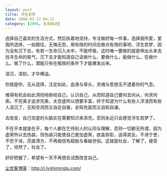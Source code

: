 ```yaml
---
layout: post
title: 浮生若梦
date: 2008-05-17 04:12
category: [2006, 生命痕迹]
---
```

选择自己喜欢的生活方式，然后执着地坚持，专注做好每一件事，选择我所爱，爱我所选择，一如既往，无悔无怨，用有限的时间去做点有用的事吧，浮生若梦，因为没有沉下去，有若一生命沉入水中，不能呼吸，这时唯一要做的就是伸出头来去找寻生命的氧气，沉下去才能知道自己该做什么，要做什么，能做什么，在做什么，做了什么，潜能只有在极限的条件下才能爆发出来。

深沉，深刻，才华横溢。

你就是你，无从选择，注定如此，血液与骨头，灵魂与思想无不透着你的气息。

难得有机会如此清彻地俯视自己，认识自己，从而知道自己要何去何从，何求何索。不完美才追求完美，太空虚所以想要丰富，终于知道为什么有些人浮浅而有些人深沉了，无知空洞而又自足自傲，全知充盈而又自知自谦。

去改变，自己空虚的头脑实在需要知识来添充，否则永远只会感觉浮生若梦了。

不在乎本就是在乎，每个人都在乞待别人的认同与理解，否则一切都无所谓，因为虚荣所以去伪装，但伪装只能使自己更加虚荣，欲盖弥彰，适得其反。不诱于誉，不恐于诽，亮直清方，不再痴信有超脱与看破世俗。这就是社会，了解了，接受了，坦然了，社会了。

好好把握了，希望有一天不再想去试图改变自己。

<a href="http://i.lvshiminglu.com/">尘世客博客</a>：<a href="http://i.lvshiminglu.com/">http://i.lvshiminglu.com/</a>

